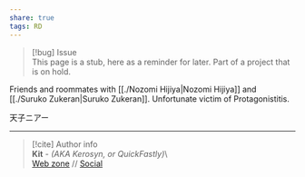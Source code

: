 ```yaml
---  
share: true  
tags: RD  
---  
```

> [!bug] Issue  
> This page is a stub, here as a reminder for later. Part of a project that is on hold.  
  
Friends and roommates with [[./Nozomi Hijiya|Nozomi Hijiya]] and [[./Suruko Zukeran|Suruko Zukeran]]. Unfortunate victim of Protagonistitis.  
  
天子ニアー  
  
-----  
> [!cite] Author info  
> **Kit** - *(AKA Kerosyn, or QuickFastly)*\  
> [Web zone](https://kerosyn.link) // [Social](https://a.tripulse.link/@kit)